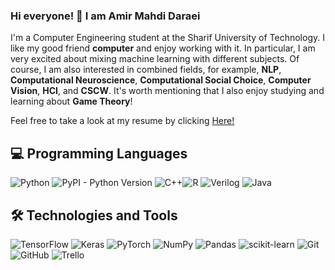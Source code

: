 ### Hi everyone! 👋 I am Amir Mahdi Daraei 

I'm a Computer Engineering student at the Sharif University of Technology.
I like my good friend **computer** and enjoy working with it. In particular, I am very excited about mixing machine learning with different subjects. Of course, I am also interested in combined fields, for example, **NLP**, **Computational Neuroscience**, **Computational Social Choice**, **Computer Vision**, **HCI**, and **CSCW**.
It's worth mentioning that I also enjoy studying and learning about **Game Theory**!

<!--
**hgoli02/hgoli02** is a ✨ _special_ ✨ repository because its `README.md` (this file) appears on your GitHub profile.

Here are some ideas to get you started:

- 🔭 I have a background in physics (Iran's National Physics Olympiad Silver medalist)
- 🌱 I’m currently learning 
- 👯 I’m looking to collaborate on ...
- 🤔 I’m looking for help with ...
- 💬 Ask me about ...
- 📫 How to reach me: ...
- 😄 Pronouns: ...
- ⚡ Fun fact: ...
-->
Feel free to take a look at my resume by clicking [Here!](https://github.com/amiiirdara/amiiirdara/blob/main/AmirMahdiDaraei_CV.pdf)

## 💻 Programming Languages
![Python](https://img.shields.io/badge/-Python-yellowgreen) ![PyPI - Python Version](https://img.shields.io/pypi/pyversions/:packageName)
 ![C++](https://img.shields.io/badge/-C%2B%2B-blue)![R](https://img.shields.io/badge/-R-red) ![Verilog](https://img.shields.io/badge/-Verilog-black) ![Java](https://img.shields.io/badge/-Java-orange) 
## 🛠️ Technologies and Tools
![TensorFlow](https://img.shields.io/badge/TensorFlow-%23FF6F00.svg?style=for-the-badge&logo=TensorFlow&logoColor=white) ![Keras](https://img.shields.io/badge/Keras-%23D00000.svg?style=for-the-badge&logo=Keras&logoColor=white) ![PyTorch](https://img.shields.io/badge/PyTorch-%23EE4C2C.svg?style=for-the-badge&logo=PyTorch&logoColor=white) ![NumPy](https://img.shields.io/badge/numpy-%23013243.svg?style=for-the-badge&logo=numpy&logoColor=white) ![Pandas](https://img.shields.io/badge/pandas-%23150458.svg?style=for-the-badge&logo=pandas&logoColor=white) ![scikit-learn](https://img.shields.io/badge/scikit--learn-%23F7931E.svg?style=for-the-badge&logo=scikit-learn&logoColor=white) ![Git](https://img.shields.io/badge/git-%23F05033.svg?style=for-the-badge&logo=git&logoColor=white) ![GitHub](https://img.shields.io/badge/github-%23121011.svg?style=for-the-badge&logo=github&logoColor=white) ![Trello](https://img.shields.io/badge/Trello-%23026AA7.svg?style=for-the-badge&logo=Trello&logoColor=white)
 
